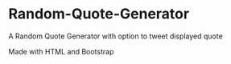 # Random-Quote-Generator

<p>A Random Quote Generator with option to tweet displayed quote</p>

<p>Made with HTML and Bootstrap</p>
